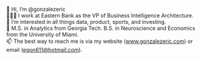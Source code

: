 👋 Hi, I’m @gonzalezeric
<br>👨🏻‍💻 I work at Eastern Bank as the VP of Business Intelligence Architecture.
<br>👀 I’m interested in all things data, product, sports, and investing. 
<br>🌱 M.S. in Analytics from Georgia Tech. B.S. in Neuroscience and Economics from the University of Miami.
<br>📫 The best way to reach me is via my website (www.gonzalezeric.com) or email (egon611@hotmail.com).

<!---
gonzalezeric/gonzalezeric is a ✨ special ✨ repository because its `README.md` (this file) appears on your GitHub profile.
You can click the Preview link to take a look at your changes.
--->

